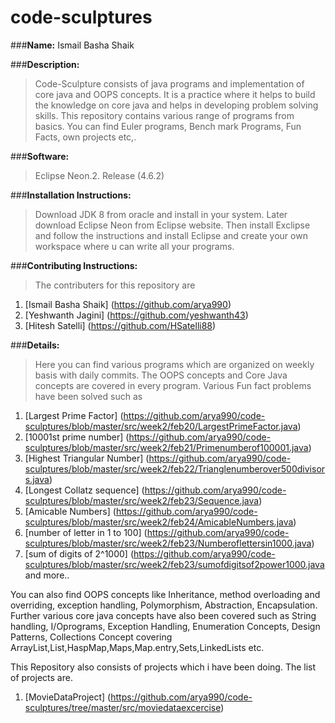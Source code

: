 # code-sculptures

###**Name:** Ismail Basha Shaik  

###**Description:**  
> Code-Sculpture consists of java programs and implementation of core java and OOPS concepts. It is a practice where it helps to build the knowledge on core java and helps in developing problem solving skills. This repository contains various range of programs from basics. You can find Euler programs, Bench mark Programs, Fun Facts, own projects etc,.  

###**Software:**  
> Eclipse Neon.2. Release (4.6.2)  

###**Installation Instructions:** 
> Download JDK 8 from oracle and install in your system. Later download Eclipse Neon from Eclipse website. Then install Exclipse and follow the instructions and install Eclipse and create your own workspace where u can write all your programs.  

###**Contributing Instructions:**
> The contributers for this repository are  

1. [Ismail Basha Shaik] (https://github.com/arya990)
2. [Yeshwanth Jagini] (https://github.com/yeshwanth43)
3. [Hitesh Satelli] (https://github.com/HSatelli88)
  
###**Details:**
> Here you can find various programs which are organized on weekly basis with daily commits. The OOPS concepts and Core Java concepts are covered in every program. Various Fun fact problems have been solved such as    
1. [Largest Prime Factor] (https://github.com/arya990/code-sculptures/blob/master/src/week2/feb20/LargestPrimeFactor.java)
2. [10001st prime number] (https://github.com/arya990/code-sculptures/blob/master/src/week2/feb21/Primenumberof100001.java)
3. [Highest Triangular Number] (https://github.com/arya990/code-sculptures/blob/master/src/week2/feb22/Trianglenumberover500divisors.java)
4. [Longest Collatz sequence] (https://github.com/arya990/code-sculptures/blob/master/src/week2/feb23/Sequence.java)
5. [Amicable Numbers] (https://github.com/arya990/code-sculptures/blob/master/src/week2/feb24/AmicableNumbers.java)
6. [number of letter in 1 to 100] (https://github.com/arya990/code-sculptures/blob/master/src/week2/feb23/Numberoflettersin1000.java)
7. [sum of digits of 2^1000] (https://github.com/arya990/code-sculptures/blob/master/src/week2/feb23/sumofdigitsof2power1000.java  and more..  
> 
You can also find OOPS concepts like Inheritance, method overloading and overriding, exception handling, Polymorphism, Abstraction, Encapsulation.   
Further various core java concepts have also been covered such as String handling, I/Oprograms, Exception Handling, Enumeration Concepts, Design Patterns, Collections Concept covering ArrayList,List,HaspMap,Maps,Map.entry,Sets,LinkedLists etc.  
>
This Repository also consists of projects which i have been doing. The list of projects are.  
1. [MovieDataProject] (https://github.com/arya990/code-sculptures/tree/master/src/moviedataexcercise)







